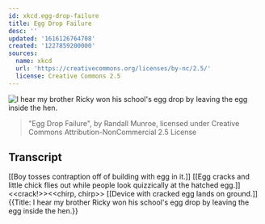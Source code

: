 ```yaml
---
id: xkcd.egg-drop-failure
title: Egg Drop Failure
desc: ''
updated: '1616126764708'
created: '1227859200000'
sources:
  name: xkcd
  url: 'https://creativecommons.org/licenses/by-nc/2.5/'
  license: Creative Commons 2.5
---
```

![I hear my brother Ricky won his school's egg drop by leaving the egg inside the hen.](https://imgs.xkcd.com/comics/egg_drop_failure.png)
> "Egg Drop Failure", by Randall Munroe, licensed under Creative Commons Attribution-NonCommercial 2.5 License

## Transcript
[[Boy tosses contraption off of building with egg in it.]]
[[Egg cracks and little chick flies out while people look quizzically at the hatched egg.]]
<<crack!>><<chirp, chirp>>
[[Device with cracked egg lands on ground.]]
{{Title: I hear my brother Ricky won his school's egg drop by leaving the egg inside the hen.}}
